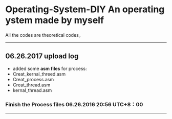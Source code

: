 # Operating-System-DIY  An operating ystem made by myself
 
 All the codes are theoretical codes。
*** 
## 06.26.2017 upload log  
* added some **asm files** for process:  
* Creat_kernal_threed.asm  
* Creat_process.asm  
* Creat_thread.asm  
* kernal_thread.asm  
### Finish the Process files 06.26.2016 20:56 UTC+8：00
 ***
 
 
